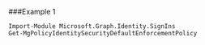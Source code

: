 ###Example 1
```
Import-Module Microsoft.Graph.Identity.SignIns
Get-MgPolicyIdentitySecurityDefaultEnforcementPolicy
```
